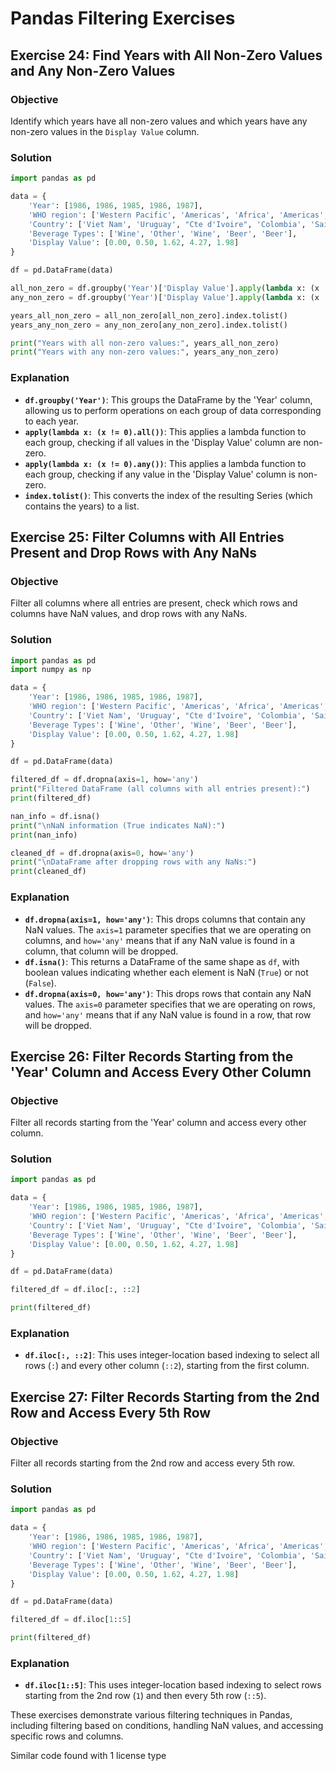 # Pandas Filtering Exercises


## Exercise 24: Find Years with All Non-Zero Values and Any Non-Zero Values

### Objective
Identify which years have all non-zero values and which years have any non-zero values in the `Display Value` column.

### Solution
```python
import pandas as pd

data = {
    'Year': [1986, 1986, 1985, 1986, 1987],
    'WHO region': ['Western Pacific', 'Americas', 'Africa', 'Americas', 'Americas'],
    'Country': ['Viet Nam', 'Uruguay', "Cte d'Ivoire", 'Colombia', 'Saint Kitts and Nevis'],
    'Beverage Types': ['Wine', 'Other', 'Wine', 'Beer', 'Beer'],
    'Display Value': [0.00, 0.50, 1.62, 4.27, 1.98]
}

df = pd.DataFrame(data)

all_non_zero = df.groupby('Year')['Display Value'].apply(lambda x: (x != 0).all())
any_non_zero = df.groupby('Year')['Display Value'].apply(lambda x: (x != 0).any())

years_all_non_zero = all_non_zero[all_non_zero].index.tolist()
years_any_non_zero = any_non_zero[any_non_zero].index.tolist()

print("Years with all non-zero values:", years_all_non_zero)
print("Years with any non-zero values:", years_any_non_zero)
```

### Explanation

- **`df.groupby('Year')`**: This groups the DataFrame by the 'Year' column, allowing us to perform operations on each group of data corresponding to each year.
- **`apply(lambda x: (x != 0).all())`**: This applies a lambda function to each group, checking if all values in the 'Display Value' column are non-zero.
- **`apply(lambda x: (x != 0).any())`**: This applies a lambda function to each group, checking if any value in the 'Display Value' column is non-zero.
- **`index.tolist()`**: This converts the index of the resulting Series (which contains the years) to a list.

## Exercise 25: Filter Columns with All Entries Present and Drop Rows with Any NaNs

### Objective
Filter all columns where all entries are present, check which rows and columns have NaN values, and drop rows with any NaNs.

### Solution
```python
import pandas as pd
import numpy as np

data = {
    'Year': [1986, 1986, 1985, 1986, 1987],
    'WHO region': ['Western Pacific', 'Americas', 'Africa', 'Americas', 'Americas'],
    'Country': ['Viet Nam', 'Uruguay', "Cte d'Ivoire", 'Colombia', 'Saint Kitts and Nevis'],
    'Beverage Types': ['Wine', 'Other', 'Wine', 'Beer', 'Beer'],
    'Display Value': [0.00, 0.50, 1.62, 4.27, 1.98]
}

df = pd.DataFrame(data)

filtered_df = df.dropna(axis=1, how='any')
print("Filtered DataFrame (all columns with all entries present):")
print(filtered_df)

nan_info = df.isna()
print("\nNaN information (True indicates NaN):")
print(nan_info)

cleaned_df = df.dropna(axis=0, how='any')
print("\nDataFrame after dropping rows with any NaNs:")
print(cleaned_df)
```

### Explanation

- **`df.dropna(axis=1, how='any')`**: This drops columns that contain any NaN values. The `axis=1` parameter specifies that we are operating on columns, and `how='any'` means that if any NaN value is found in a column, that column will be dropped.
- **`df.isna()`**: This returns a DataFrame of the same shape as `df`, with boolean values indicating whether each element is NaN (`True`) or not (`False`).
- **`df.dropna(axis=0, how='any')`**: This drops rows that contain any NaN values. The `axis=0` parameter specifies that we are operating on rows, and `how='any'` means that if any NaN value is found in a row, that row will be dropped.

## Exercise 26: Filter Records Starting from the 'Year' Column and Access Every Other Column

### Objective
Filter all records starting from the 'Year' column and access every other column.

### Solution
```python
import pandas as pd

data = {
    'Year': [1986, 1986, 1985, 1986, 1987],
    'WHO region': ['Western Pacific', 'Americas', 'Africa', 'Americas', 'Americas'],
    'Country': ['Viet Nam', 'Uruguay', "Cte d'Ivoire", 'Colombia', 'Saint Kitts and Nevis'],
    'Beverage Types': ['Wine', 'Other', 'Wine', 'Beer', 'Beer'],
    'Display Value': [0.00, 0.50, 1.62, 4.27, 1.98]
}

df = pd.DataFrame(data)

filtered_df = df.iloc[:, ::2]

print(filtered_df)
```

### Explanation

- **`df.iloc[:, ::2]`**: This uses integer-location based indexing to select all rows (`:`) and every other column (`::2`), starting from the first column.

## Exercise 27: Filter Records Starting from the 2nd Row and Access Every 5th Row

### Objective
Filter all records starting from the 2nd row and access every 5th row.

### Solution
```python
import pandas as pd

data = {
    'Year': [1986, 1986, 1985, 1986, 1987],
    'WHO region': ['Western Pacific', 'Americas', 'Africa', 'Americas', 'Americas'],
    'Country': ['Viet Nam', 'Uruguay', "Cte d'Ivoire", 'Colombia', 'Saint Kitts and Nevis'],
    'Beverage Types': ['Wine', 'Other', 'Wine', 'Beer', 'Beer'],
    'Display Value': [0.00, 0.50, 1.62, 4.27, 1.98]
}

df = pd.DataFrame(data)

filtered_df = df.iloc[1::5]

print(filtered_df)
```

### Explanation

- **`df.iloc[1::5]`**: This uses integer-location based indexing to select rows starting from the 2nd row (`1`) and then every 5th row (`::5`).

These exercises demonstrate various filtering techniques in Pandas, including filtering based on conditions, handling NaN values, and accessing specific rows and columns.

Similar code found with 1 license type
